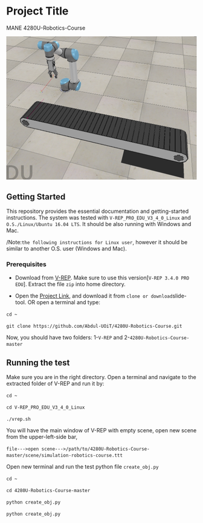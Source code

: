 # Project Title
MANE 4280U-Robotics-Course

![alt text](https://github.com/Abdul-UOiT/4280U-Robotics-Course/blob/master/Selection_026.jpg)

## Getting Started
This repository provides the essential documentation and getting-started instructions. The system was tested with ```V-REP_PRO_EDU_V3_4_0_Linux``` and ```O.S./Linux/Ubuntu 16.04 LTS```. It should be also running with Windows and Mac.

/Note:```the following instructions for Linux user```, however it should be similar to another O.S. user (Windows and Mac).

### Prerequisites


* Download from [V-REP](http://www.coppeliarobotics.com/previousversions.html). Make sure to use this version[```V-REP 3.4.0 PRO EDU```]. Extract the file ```zip``` into home directory.


* Open the [Project Link](https://github.com/Abdul-UOiT/4280U-Robotics-Course.git), and download it from ```clone or download```slide-tool. OR open a terminal and type: 

```cd ~```


```git clone https://github.com/Abdul-UOiT/4280U-Robotics-Course.git```

Now, you should have two folders: 1-```V-REP``` and 2-```4280U-Robotics-Course-master```


## Running the test

Make sure you are in the right directory. Open a terminal and navigate to the extracted folder of V-REP and run it by: 

```cd ~```

```cd V-REP_PRO_EDU_V3_4_0_Linux```

```./vrep.sh```

You will have the main window of V-REP with empty scene, open new scene from the upper-left-side bar, 

```file--->open scene--->/path/to/4280U-Robotics-Course-master/scene/simulation-robotics-course.ttt```

Open new terminal and run the test python file ```create_obj.py```

```cd ~```

```cd 4280U-Robotics-Course-master```

```python create_obj.py```






```python create_obj.py```




